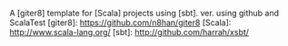 
A [giter8] template for [Scala] projects using [sbt].
ver. using github and ScalaTest 
[giter8]: https://github.com/n8han/giter8
[Scala]: http://www.scala-lang.org/
[sbt]: http://github.com/harrah/xsbt/
